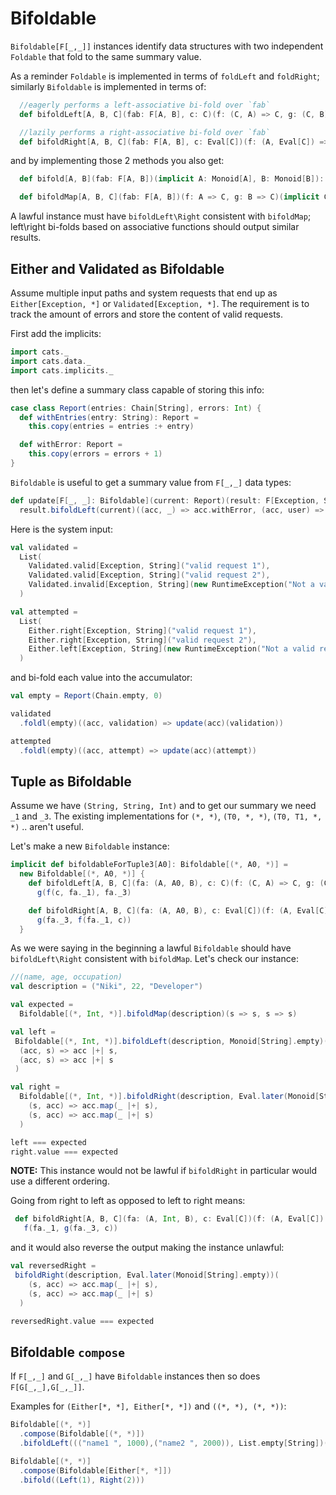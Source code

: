 # Bifoldable

`Bifoldable[F[_,_]]` instances identify data structures with two independent `Foldable` that fold to the same summary value.

As a reminder `Foldable` is implemented in terms of `foldLeft` and `foldRight`; similarly `Bifoldable` is implemented in terms of:
```scala
  //eagerly performs a left-associative bi-fold over `fab`
  def bifoldLeft[A, B, C](fab: F[A, B], c: C)(f: (C, A) => C, g: (C, B) => C): C

  //lazily performs a right-associative bi-fold over `fab`
  def bifoldRight[A, B, C](fab: F[A, B], c: Eval[C])(f: (A, Eval[C]) => Eval[C], g: (B, Eval[C]) => Eval[C]): Eval[C]
```
and by implementing those 2 methods you also get:
```scala
  def bifold[A, B](fab: F[A, B])(implicit A: Monoid[A], B: Monoid[B]): (A, B)

  def bifoldMap[A, B, C](fab: F[A, B])(f: A => C, g: B => C)(implicit C: Monoid[C]): C
```
A lawful instance must have `bifoldLeft\Right` consistent with `bifoldMap`; left\right bi-folds based on associative
functions should output similar results.

## Either and Validated as Bifoldable

Assume multiple input paths and system requests that end up as `Either[Exception, *]` or `Validated[Exception, *]`.
The requirement is to track the amount of errors and store the content of valid requests.

First add the implicits:
```scala mdoc
import cats._
import cats.data._
import cats.implicits._
```

then let's define a summary class capable of storing this info:
```scala mdoc
case class Report(entries: Chain[String], errors: Int) {
  def withEntries(entry: String): Report =
    this.copy(entries = entries :+ entry)

  def withError: Report =
    this.copy(errors = errors + 1)
}
```

`Bifoldable` is useful to get a summary value from `F[_,_]` data types:
```scala mdoc
def update[F[_, _]: Bifoldable](current: Report)(result: F[Exception, String]): Report =
  result.bifoldLeft(current)((acc, _) => acc.withError, (acc, user) => acc.withEntries(user))
```

Here is the system input:
```scala mdoc
val validated =
  List(
    Validated.valid[Exception, String]("valid request 1"),
    Validated.valid[Exception, String]("valid request 2"),
    Validated.invalid[Exception, String](new RuntimeException("Not a valid request"))
  )

val attempted =
  List(
    Either.right[Exception, String]("valid request 1"),
    Either.right[Exception, String]("valid request 2"),
    Either.left[Exception, String](new RuntimeException("Not a valid request"))
  )
```

and bi-fold each value into the accumulator:
```scala mdoc
val empty = Report(Chain.empty, 0)

validated
  .foldl(empty)((acc, validation) => update(acc)(validation))

attempted
  .foldl(empty)((acc, attempt) => update(acc)(attempt))
```

## Tuple as Bifoldable

Assume we have `(String, String, Int)`  and to get our summary we need `_1` and `_3`.
The existing implementations for `(*, *)`, `(T0, *, *)`, `(T0, T1, *, *)` .. aren't useful.

Let's make a new `Bifoldable` instance:
```scala mdoc
implicit def bifoldableForTuple3[A0]: Bifoldable[(*, A0, *)] =
  new Bifoldable[(*, A0, *)] {
    def bifoldLeft[A, B, C](fa: (A, A0, B), c: C)(f: (C, A) => C, g: (C, B) => C): C =
      g(f(c, fa._1), fa._3)

    def bifoldRight[A, B, C](fa: (A, A0, B), c: Eval[C])(f: (A, Eval[C]) => Eval[C], g: (B, Eval[C]) => Eval[C]): Eval[C] =
      g(fa._3, f(fa._1, c))
  }
```
As we were saying in the beginning a lawful `Bifoldable` should have `bifoldLeft\Right` consistent with `bifoldMap`.
Let's check our instance:
```scala mdoc
//(name, age, occupation)
val description = ("Niki", 22, "Developer")

val expected =
  Bifoldable[(*, Int, *)].bifoldMap(description)(s => s, s => s)

val left =
 Bifoldable[(*, Int, *)].bifoldLeft(description, Monoid[String].empty)(
  (acc, s) => acc |+| s,
  (acc, s) => acc |+| s
 )

val right =
  Bifoldable[(*, Int, *)].bifoldRight(description, Eval.later(Monoid[String].empty))(
    (s, acc) => acc.map(_ |+| s),
    (s, acc) => acc.map(_ |+| s)
  )

left === expected
right.value === expected
```
**NOTE:** This instance would not be lawful if `bifoldRight` in particular would use a different ordering.

Going from right to left as opposed to left to right means:
```scala mdoc
 def bifoldRight[A, B, C](fa: (A, Int, B), c: Eval[C])(f: (A, Eval[C]) => Eval[C], g: (B, Eval[C]) => Eval[C]): Eval[C] =
   f(fa._1, g(fa._3, c))
```
and it would also reverse the output making the instance unlawful:
```scala mdoc
val reversedRight =
 bifoldRight(description, Eval.later(Monoid[String].empty))(
    (s, acc) => acc.map(_ |+| s),
    (s, acc) => acc.map(_ |+| s)
  )

reversedRight.value === expected
```

## Bifoldable `compose`

If `F[_,_]` and `G[_,_]` have `Bifoldable` instances then so does `F[G[_,_],G[_,_]]`.

Examples for `(Either[*, *], Either[*, *])` and `((*, *), (*, *))`:
```scala mdoc
Bifoldable[(*, *)]
  .compose(Bifoldable[(*, *)])
  .bifoldLeft((("name1 ", 1000),("name2 ", 2000)), List.empty[String])((acc, name) => acc :+ name, (acc, _) => acc)

Bifoldable[(*, *)]
  .compose(Bifoldable[Either[*, *]])
  .bifold((Left(1), Right(2)))
```

